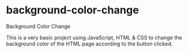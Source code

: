 # background-color-change
Background Color Change

This is a very basic project using JavaScript, HTML & CSS to change the background color of the HTML page according to the button clicked.
